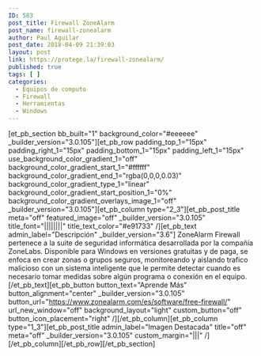 ```yaml
---
ID: 583
post_title: Firewall ZoneAlarm
post_name: firewall-zonealarm
author: Paul Aguilar
post_date: 2018-04-09 21:39:03
layout: post
link: https://protege.la/firewall-zonealarm/
published: true
tags: [ ]
categories:
  - Equipos de computo
  - Firewall
  - Herramientas
  - Windows
---
```

[et_pb_section bb_built="1" background_color="#eeeeee" \_builder\_version="3.0.105"][et_pb_row padding_top_1="15px" padding_right_1="15px" padding_bottom_1="15px" padding_left_1="15px" use_background_color_gradient_1="off" background_color_gradient_start_1="#ffffff" background_color_gradient_end_1="rgba(0,0,0,0.03)" background_color_gradient_type_1="linear" background_color_gradient_start_position_1="0%" background_color_gradient_overlays_image_1="off" \_builder\_version="3.0.105"][et_pb_column type="2_3"][et_pb_post_title meta="off" featured_image="off" \_builder\_version="3.0.105" title_font="||||||||" title_text_color="#e91733" /][et_pb_text admin_label="Descripción" \_builder\_version="3.6"] ZoneAlarm Firewall pertenece a la suite de seguridad informática desarrollada por la compañía ZoneLabs. Disponible para Windows en versiones gratuitas y de paga, se enfoca en crear zonas o grupos seguros, monitoreando y aislando trafico malicioso con un sistema inteligente que le permite detectar cuando es necesario tomar medidas sobre algún programa o conexión en el equipo. [/et_pb_text][et_pb_button button_text="Aprende Más" button_alignment="center" \_builder\_version="3.0.105" button_url="https://www.zonealarm.com/es/software/free-firewall/" url_new_window="off" background_layout="light" custom_button="off" button_icon_placement="right" /][/et_pb_column][et_pb_column type="1_3"][et_pb_post_title admin_label="Imagen Destacada" title="off" meta="off" \_builder\_version="3.0.105" custom_margin="|||" /][/et_pb_column][/et_pb_row][/et_pb_section]